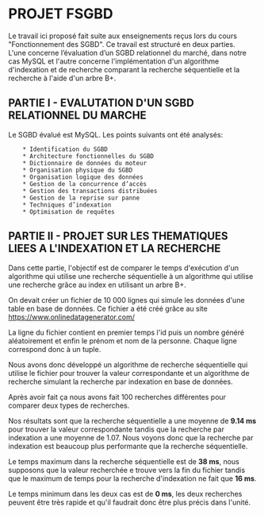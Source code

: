 
# PROJET FSGBD

Le travail ici proposé fait suite aux enseignements reçus lors du cours "Fonctionnement des SGBD". Ce travail est structuré en deux parties.   
L'une concerne l’évaluation d’un SGBD relationnel du marché, dans notre cas MySQL et l'autre concerne l'implémentation d'un algorithme d'indexation et de recherche comparant la recherche séquentielle et la recherche à l'aide d'un arbre B+.

## PARTIE I - EVALUTATION D'UN SGBD RELATIONNEL DU MARCHE

Le SGBD évalué est MySQL. Les points suivants ont été analysés:
  
        * Identification du SGBD
        * Architecture fonctionnelles du SGBD
        * Dictionnaire de données du moteur
        * Organisation physique du SGBD
        * Organisation logique des données
        * Gestion de la concurrence d’accès
        * Gestion des transactions distribuées
        * Gestion de la reprise sur panne
        * Techniques d’indexation
        * Optimisation de requêtes


## PARTIE II - PROJET SUR LES THEMATIQUES LIEES A L'INDEXATION ET LA RECHERCHE

Dans cette partie, l'objectif est de comparer le temps d'exécution d'un algorithme qui utilise une recherche séquentielle à un algorithme qui utilise une recherche grâce au index en utilisant un arbre B+.

On devait créer un fichier de 10 000 lignes qui simule les données d'une table en base de données.
Ce fichier a été créé grâce au site https://www.onlinedatagenerator.com/  

La ligne du fichier contient en premier temps l'id puis un nombre généré aléatoirement et enfin le prénom et nom de la personne.
Chaque ligne correspond donc à un tuple.  

Nous avons donc développé un algorithme de recherche séquentielle qui utilise le fichier pour trouver la valeur correspondante et un algorithme de recherche simulant la recherche par indexation en base de données.  

Après avoir fait ça nous avons fait 100 recherches différentes pour comparer deux types de recherches.

Nos résultats sont que la recherche séquentielle a une moyenne de **9.14 ms** pour trouver la valeur correspondante tandis que la recherche par indexation
a une moyenne de 1.07. Nous voyons donc que la recherche par indexation est beaucoup plus performante que la recherche séquentielle.

Le temps maximum dans la recherche séquentielle est de **38 ms**, nous supposons que la valeur recherchée e trouve vers la fin du fichier tandis que le maximum de temps pour la recherche d'indexation ne fait que **16 ms**. 

Le temps minimum dans les deux cas est de **0 ms**, les deux recherches peuvent être très rapide et qu'il faudrait donc être plus précis dans l'unité.

